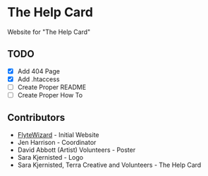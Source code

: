 # The Help Card

Website for "The Help Card"

## TODO

- [x] Add 404 Page
- [x] Add .htaccess
- [ ] Create Proper README
- [ ] Create Proper How To

## Contributors 

* [FlyteWizard](https://github.com/flytewizard) - Initial Website
* Jen Harrison - Coordinator 
* David Abbott (Artist) Volunteers - Poster
* Sara Kjernisted - Logo
* Sara Kjernisted, Terra Creative and Volunteers - The Help Card

